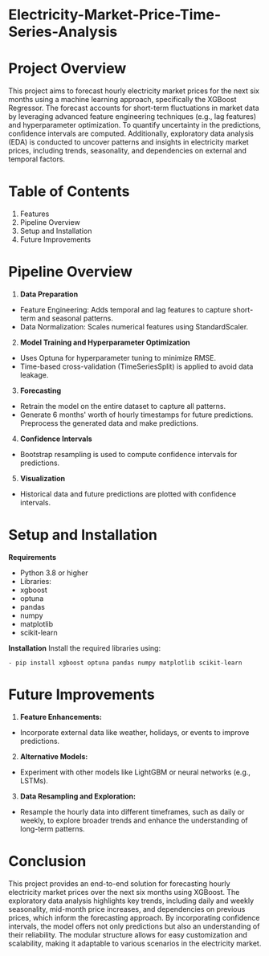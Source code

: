 # Electricity-Market-Price-Time-Series-Analysis

# Project Overview
This project aims to forecast hourly electricity market prices for the next six months using a machine learning approach, specifically the XGBoost Regressor. The forecast accounts for short-term fluctuations in market data by leveraging advanced feature engineering techniques (e.g., lag features) and hyperparameter optimization. To quantify uncertainty in the predictions, confidence intervals are computed. Additionally, exploratory data analysis (EDA) is conducted to uncover patterns and insights in electricity market prices, including trends, seasonality, and dependencies on external and temporal factors.

# Table of Contents
1. Features
2. Pipeline Overview
3. Setup and Installation
4.  Future Improvements

# Pipeline Overview
1. **Data Preparation**
- Feature Engineering: Adds temporal and lag features to capture short-term and seasonal patterns.
- Data Normalization: Scales numerical features using StandardScaler.
2. **Model Training and Hyperparameter Optimization**
- Uses Optuna for hyperparameter tuning to minimize RMSE.
- Time-based cross-validation (TimeSeriesSplit) is applied to avoid data leakage.
3. **Forecasting**
- Retrain the model on the entire dataset to capture all patterns.
- Generate 6 months' worth of hourly timestamps for future predictions.
Preprocess the generated data and make predictions.
4. **Confidence Intervals**
- Bootstrap resampling is used to compute confidence intervals for predictions.
5. **Visualization**
- Historical data and future predictions are plotted with confidence intervals.

# Setup and Installation
**Requirements**
- Python 3.8 or higher
- Libraries:
- xgboost
- optuna
- pandas
- numpy
- matplotlib
- scikit-learn

**Installation**
Install the required libraries using:

```
- pip install xgboost optuna pandas numpy matplotlib scikit-learn
```

# Future Improvements
1. **Feature Enhancements:**
- Incorporate external data like weather, holidays, or events to improve predictions.
2. **Alternative Models:**
- Experiment with other models like LightGBM or neural networks (e.g., LSTMs).
3. **Data Resampling and Exploration:**
- Resample the hourly data into different timeframes, such as daily or weekly, to explore broader trends and enhance the understanding of long-term patterns.

# Conclusion

This project provides an end-to-end solution for forecasting hourly electricity market prices over the next six months using XGBoost. The exploratory data analysis highlights key trends, including daily and weekly seasonality, mid-month price increases, and dependencies on previous prices, which inform the forecasting approach. By incorporating confidence intervals, the model offers not only predictions but also an understanding of their reliability. The modular structure allows for easy customization and scalability, making it adaptable to various scenarios in the electricity market.

